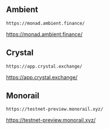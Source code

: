 ## Ambient
```
https://monad.ambient.finance/
```
<a href="https://monad.ambient.finance/" target="_blank">https://monad.ambient.finance/</a>

## Crystal
```
https://app.crystal.exchange/
```
<a href="https://app.crystal.exchange/" target="_blank">https://app.crystal.exchange/</a>

## Monorail
```
https://testnet-preview.monorail.xyz/
```
<a href="https://testnet-preview.monorail.xyz/" target="_blank">https://testnet-preview.monorail.xyz/</a>
